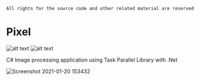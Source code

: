 `All rights for the source code and other related material are reserved`

# Pixel
![ alt text ](https://img.shields.io/badge/CSharp-7.3-239120?style=for-the-badge&logo=CSharp)
![ alt text ](https://img.shields.io/badge/.NET-3.0-512BD4?style=for-the-badge&logo=.NET)

C# Image processing application using Task Parallel Library with .Net


![Screenshot 2021-01-20 153432](https://user-images.githubusercontent.com/55289703/105159794-7fc5dd00-5b35-11eb-829e-1d93d9f4025b.png)

